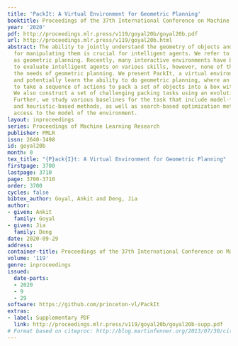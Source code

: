 ```yaml
---
title: 'PackIt: A Virtual Environment for Geometric Planning'
booktitle: Proceedings of the 37th International Conference on Machine Learning
year: '2020'
pdf: http://proceedings.mlr.press/v119/goyal20b/goyal20b.pdf
url: http://proceedings.mlr.press/v119/goyal20b.html
abstract: The ability to jointly understand the geometry of objects and plan actions
  for manipulating them is crucial for intelligent agents. We refer to this ability
  as geometric planning. Recently, many interactive environments have been proposed
  to evaluate intelligent agents on various skills, however, none of them cater to
  the needs of geometric planning. We present PackIt, a virtual environment to evaluate
  and potentially learn the ability to do geometric planning, where an agent needs
  to take a sequence of actions to pack a set of objects into a box with limited space.
  We also construct a set of challenging packing tasks using an evolutionary algorithm.
  Further, we study various baselines for the task that include model-free learning-based
  and heuristic-based methods, as well as search-based optimization methods that assume
  access to the model of the environment.
layout: inproceedings
series: Proceedings of Machine Learning Research
publisher: PMLR
issn: 2640-3498
id: goyal20b
month: 0
tex_title: "{P}ack{I}t: A Virtual Environment for Geometric Planning"
firstpage: 3700
lastpage: 3710
page: 3700-3710
order: 3700
cycles: false
bibtex_author: Goyal, Ankit and Deng, Jia
author:
- given: Ankit
  family: Goyal
- given: Jia
  family: Deng
date: 2020-09-29
address: 
container-title: Proceedings of the 37th International Conference on Machine Learning
volume: '119'
genre: inproceedings
issued:
  date-parts:
  - 2020
  - 9
  - 29
software: https://github.com/princeton-vl/PackIt
extras:
- label: Supplementary PDF
  link: http://proceedings.mlr.press/v119/goyal20b/goyal20b-supp.pdf
# Format based on citeproc: http://blog.martinfenner.org/2013/07/30/citeproc-yaml-for-bibliographies/
---
```

